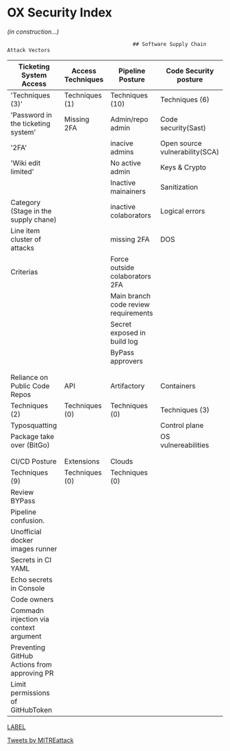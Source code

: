 # OX Security Index

_(in construction...)_


                                             ## Software Supply Chain Attack Vectors 

| Ticketing System Access                      | Access Techniques           | Pipeline Posture                     | Code Security posture          |
| ---------------------------------------------| ----------------------------| -------------------------------------| -------------------------------|
'Techniques (3)'                               | Techniques (1)              | Techniques (10)                      | Techniques (6)                 |
'Password in the ticketing system'             | Missing 2FA                 | Admin/repo admin                     | Code security(Sast)            |
'2FA'                                          |                             | inacive admins                       | Open source vulnerability(SCA) |
'Wiki edit limited'                            |                             | No active admin                      | Keys & Crypto                  |
|                                              |                             | Inactive mainainers                  | Sanitization                   |
| Category (Stage in the supply chane)         |                             | inactive colaborators                | Logical errors                 |
| Line item cluster of attacks                 |                             | missing 2FA                          | DOS                            |
| Criterias                                    |                             | Force outside colaborators 2FA       |                                |
|                                              |                             | Main branch code review requirements |                                |
|                                              |                             | Secret exposed in build log          |                                |
|                                              |                             | ByPass approvers                     |                                |
|                                              |                             |                                      |                                |
|                                              |                             |                                      |                                |
| Reliance on Public Code Repos                | API                         | Artifactory                          | Containers                     |
| Techniques (2)                               | Techniques (0)              | Techniques (0)                       | Techniques (3)                 |
| Typosquatting                                |                             |                                      | Control plane                  |
| Package take over (BitGo)                    |                             |                                      | OS vulnereabilities            |
|                                              |                             |                                      |                                | 
|                                              |                             |                                      |                                |
| CI/CD Posture                                | Extensions                  | Clouds                               |                                |
| Techniques (9)                               | Techniques (0)              | Techniques (0)                       |                                |
| Review BYPass                                |                             |                                      |                                |
| Pipeline confusion.                          |                             |                                      |                                |
| Unofficial docker images runner              |                             |                                      |                                |
| Secrets in CI YAML                           |                             |                                      |                                |
| Echo secrets in Console                      |                             |                                      |                                |
| Code owners                                  |                             |                                      |                                |
| Commadn injection via context argument       |                             |                                      |                                |
| Preventing GitHub Actions from approving PR  |                             |                                      |                                |
| Limit permissions of GitHubToken             |                             |                                      |                                | 


[LABEL](page)
<div class="twitter-card">
  <a class="twitter-timeline" href="https://twitter.com/nvuillam?ref_src=twsrc%5Etfw" data-theme="light" data-height="388">Tweets by MITREattack</a>
  <script async src="https://platform.twitter.com/widgets.js" charset="utf-8"></script>
</div>
